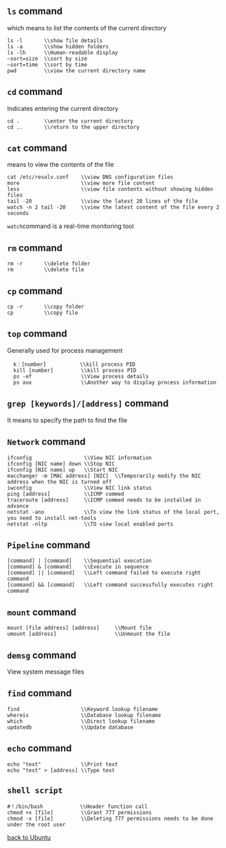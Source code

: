 ## `ls` command
which means to list the contents of the current directory

    ls -l       \\show file details
    ls -a       \\show hidden folders
    ls -lh      \\Human-readable display
    —sort=size  \\sort by size
    —sort=time  \\sort by time
    pwd         \\view the current directory name

## `cd` command
Indicates entering the current directory

    cd .        \\enter the current directory
    cd ..       \\return to the upper directory

## `cat` command
means to view the contents of the file

    cat /etc/resolv.conf    \\view DNS configuration files
    more                    \\view more file content
    less                    \\view file contents without showing hidden files
    tail -20                \\view the latest 20 lines of the file
    watch -n 2 tail -20     \\view the latest content of the file every 2 seconds
`watch`command is a real-time monitoring tool

## `rm` command

    rm -r       \\delete folder
    rm          \\delete file
    
## `cp` command
    cp -r       \\copy folder
    cp          \\copy file
    
## `top` command
Generally used for process management

      k：[number]           \\kill process PID
      kill [number]         \\kill process PID
      ps -ef                \\View process details
      ps aux                \\Another way to display process information
      
## `grep [keywords]/[address]` command
It means to specify the path to find the file

## `Network` command
    ifconfig                 \\View NIC information
    ifconfig [NIC name] down \\Stop NIC
    ifconfig [NIC name] up   \\Start NIC
    macchanger -m [MAC address] [NIC]  \\Temporarily modify the NIC address when the NIC is turned off
    iwconfig                 \\View NIC link status
    ping [address]           \\ICMP commed
    traceroute [address]     \\ICMP commed needs to be installed in advance
    netstat -ano             \\To view the link status of the local port, you need to install net-tools
    netstat -nltp            \\TO view local enabled ports
    
## `Pipeline` command
    [command] | [command]    \\Sequential execution
    [command] & [command]    \\Execute in sequence
    [command] || [command]   \\Left command failed to execute right command
    [command] && [command]   \\Left command successfully executes right command

## `mount` command
    mount [file address] [address]     \\Mount file
    umount [address]                   \\Unmount the file

## `demsg` command
View system message files

## `find` command
    find                    \\Keyword lookup filename
    whereis                 \\Database lookup filename
    which                   \\Direct lookup filename
    updatedb                \\Update database

## `echo` command
    echo "text"             \\Print text
    echo "text" > [address] \\Type text

## `shell script`
    #！/bin/bash            \\Header function call
    chmod +x [file]         \\Grant 777 permissions
    chmod -x [file]         \\Deleting 777 permissions needs to be done under the root user

[back to Ubuntu](https://github.com/pro1tocol/Linux-Novice-Function-1.0.2/tree/main/Ubuntu)
